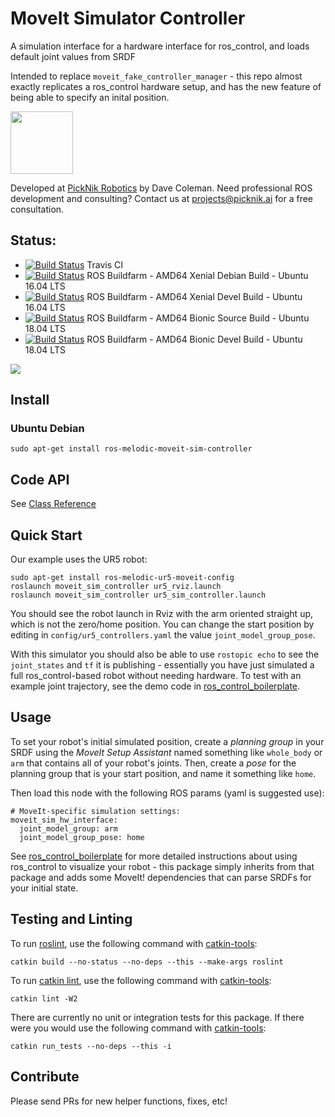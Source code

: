 # MoveIt Simulator Controller

A simulation interface for a hardware interface for ros_control, and loads default joint values from SRDF

Intended to replace ``moveit_fake_controller_manager`` - this repo almost exactly replicates a ros_control hardware setup, and has the new feature of being able to specify an inital position.

<img src="https://picknik.ai/assets/images/logo.jpg" width="100">

Developed at [PickNik Robotics](https://picknik.ai/) by Dave Coleman. Need professional ROS development and consulting? Contact us at projects@picknik.ai for a free consultation.

## Status:

* [![Build Status](https://travis-ci.org/PickNikRobotics/moveit_sim_controller.svg)](https://travis-ci.org/ros-planning/moveit_sim_controller) Travis CI
* [![Build Status](http://build.ros.org/buildStatus/icon?job=Kbin_uX64__moveit_sim_controller__ubuntu_xenial_amd64__binary)](http://build.ros.org/view/Kbin_uX64/job/Kbin_uX64__moveit_sim_controller__ubuntu_xenial_amd64__binary/) ROS Buildfarm - AMD64 Xenial Debian Build - Ubuntu 16.04 LTS
* [![Build Status](http://build.ros.org/buildStatus/icon?job=Kdev__moveit_sim_controller__ubuntu_xenial_amd64)](http://build.ros.org/view/Kdev/job/Kdev__moveit_sim_controller__ubuntu_xenial_amd64/) ROS Buildfarm - AMD64 Xenial Devel Build - Ubuntu 16.04 LTS
* [![Build Status](http://build.ros.org/buildStatus/icon?job=Msrc_uB__moveit_sim_controller__ubuntu_bionic__source)](http://build.ros.org/job/Msrc_uB__moveit_sim_controller__ubuntu_bionic__source/) ROS Buildfarm - AMD64 Bionic Source Build - Ubuntu 18.04 LTS
* [![Build Status](http://build.ros.org/buildStatus/icon?job=Mdev__moveit_sim_controller__ubuntu_bionic_amd64)](http://build.ros.org/job/Mdev__moveit_sim_controller__ubuntu_bionic_amd64/) ROS Buildfarm - AMD64 Bionic Devel Build - Ubuntu 18.04 LTS

![](resources/screenshot.png)

## Install

### Ubuntu Debian

```
sudo apt-get install ros-melodic-moveit-sim-controller
```

## Code API

See [Class Reference](http://docs.ros.org/melodic/api/moveit_sim_controller/html/)

## Quick Start

Our example uses the UR5 robot:

    sudo apt-get install ros-melodic-ur5-moveit-config
    roslaunch moveit_sim_controller ur5_rviz.launch
    roslaunch moveit_sim_controller ur5_sim_controller.launch

You should see the robot launch in Rviz with the arm oriented straight up, which is not the zero/home position. You can change the start position by editing in ``config/ur5_controllers.yaml`` the value ``joint_model_group_pose``.

With this simulator you should also be able to use ``rostopic echo`` to see the ``joint_states`` and ``tf`` it is publishing - essentially you have just simulated a full ros_control-based robot without needing hardware. To test with an example joint trajectory, see the demo code in [ros_control_boilerplate](https://github.com/davetcoleman/ros_control_boilerplate).

## Usage

To set your robot's initial simulated position, create a *planning group* in your SRDF using the *MoveIt Setup Assistant* named something like ``whole_body`` or ``arm`` that contains all of your robot's joints. Then, create a *pose* for the planning group that is your start position, and name it something like ``home``.

Then load this node with the following ROS params (yaml is suggested use):

    # MoveIt-specific simulation settings:
    moveit_sim_hw_interface:
      joint_model_group: arm
      joint_model_group_pose: home

See [ros_control_boilerplate](https://github.com/davetcoleman/ros_control_boilerplate) for more detailed instructions about using ros_control to visualize your robot - this package simply inherits from that package and adds some MoveIt! dependencies that can parse SRDFs for your initial state.

## Testing and Linting

To run [roslint](http://wiki.ros.org/roslint), use the following command with [catkin-tools](https://catkin-tools.readthedocs.org/):

    catkin build --no-status --no-deps --this --make-args roslint

To run [catkin lint](https://pypi.python.org/pypi/catkin_lint), use the following command with [catkin-tools](https://catkin-tools.readthedocs.org/):

    catkin lint -W2

There are currently no unit or integration tests for this package. If there were you would use the following command with [catkin-tools](https://catkin-tools.readthedocs.org/):

    catkin run_tests --no-deps --this -i

## Contribute

Please send PRs for new helper functions, fixes, etc!
